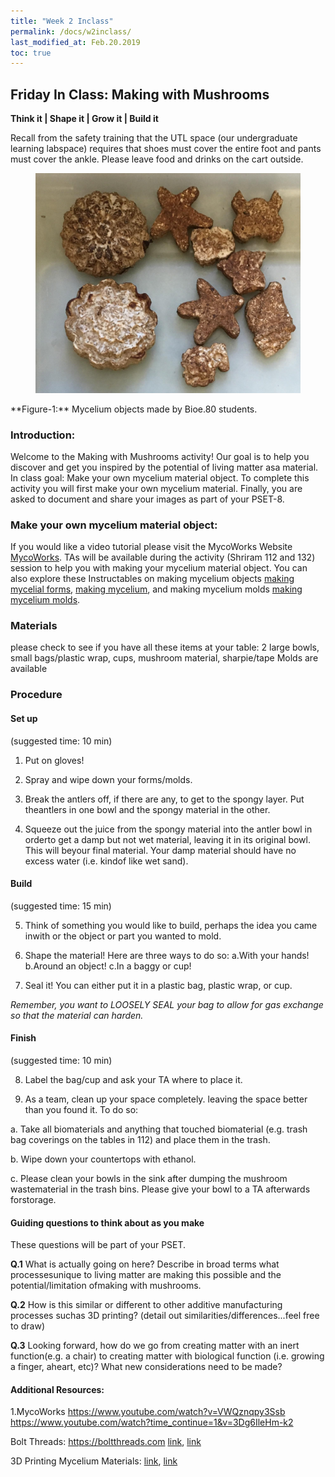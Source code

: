 ```yaml
---
title: "Week 2 Inclass"
permalink: /docs/w2inclass/
last_modified_at: Feb.20.2019
toc: true
---
```


## Friday In Class: Making with Mushrooms
**Think it |  Shape it |  Grow it |  Build it**

Recall from the safety training that the UTL space (our undergraduate learning labspace) requires that 
shoes must cover the entire foot and pants must cover the ankle. Please leave food and drinks on the cart outside.

<figure>
<a href="/assets/images/w8inclass_Making_with_Mushrooms.png"><img src="/assets/images/w8inclass_Making_with_Mushrooms.png"></a>
</figure>
**Figure-1:** Mycelium objects made by Bioe.80 students.

### Introduction:
Welcome to the Making with Mushrooms activity!
Our goal is to help you discover and get you inspired by the potential of living matter asa material.
In class goal: Make your own mycelium material object.
To complete this activity you will first make your own mycelium material.
Finally, you are asked to document and share your images as part of your PSET-8.


### Make your own mycelium material object:
If you would like a video tutorial please visit the MycoWorks Website [MycoWorks](https://www.youtube.com/watch?reload=9&v=c6nurN-Hii8). 
TAs will be available during the activity (Shriram 112 and 132) session to help you with making your mycelium material object. You can also explore these Instructables on making mycelium objects [making mycelial forms](https://www.instructables.com/id/Mycelial-Forms/), [making mycelium](https://www.instructables.com/id/Making-Mycelium/), and making mycelium molds [making mycelium molds](https://www.instructables.com/id/Mycelium-Molds/).


### Materials
please check to see if you have all these items at your table:
2 large bowls, small bags/plastic wrap, cups, mushroom material, sharpie/tape
Molds are available

### Procedure

#### Set up 
(suggested time: 10 min)

1. Put on gloves!

2. Spray and wipe down your forms/molds.

3. Break the antlers off, if there are any, to get to the spongy layer. Put theantlers in one bowl and the spongy material in the other.

4. Squeeze out the juice from the spongy material into the antler bowl in orderto get a damp but not wet material, leaving it in its original bowl. This will beyour final material. Your damp material should have no excess water (i.e. kindof like wet sand).

#### Build 
(suggested time: 15 min)

5. Think of something you would like to build, perhaps the idea you came inwith or the object or part you wanted to mold.

6. Shape the material! Here are three ways to do so:
  a.With your hands!
  b.Around an object!
  c.In a baggy or cup!
  
7. Seal it! You can either put it in a plastic bag, plastic wrap, or cup.

*Remember, you want to LOOSELY SEAL your bag to allow for gas exchange so that the material can harden.*

#### Finish 
(suggested time: 10 min)

8. Label the bag/cup and ask your TA where to place it.

9. As a team, clean up your space completely. leaving the space better than you found it. 
To do so:

a. Take all biomaterials and anything that touched biomaterial (e.g. trash bag coverings on the tables in 112) and place them in the trash.

b. Wipe down your countertops with ethanol.

c. Please clean your bowls in the sink after dumping the mushroom wastematerial in the trash bins. Please give your bowl to a TA afterwards forstorage.


####  Guiding questions to think about as you make

These questions will be part of your PSET.

**Q.1** What is actually going on here? Describe in broad terms what processesunique to living matter are making this possible and the potential/limitation ofmaking with mushrooms.

**Q.2** How is this similar or different to other additive manufacturing processes suchas 3D printing? (detail out similarities/differences...feel free to draw)

**Q.3** Looking forward, how do we go from creating matter with an inert function(e.g. a chair) to creating matter with biological function (i.e. growing a finger, aheart, etc)? What new considerations need to be made?

#### Additional Resources:
1.MycoWorks https://www.youtube.com/watch?v=VWQznqpy3Ssb 
https://www.youtube.com/watch?time_continue=1&v=3Dg6IleHm-k2

Bolt Threads: https://boltthreads.com
[link](https://www.forbes.com/sites/amyfeldman/2018/04/16/synthetic-spider-silk-maker-bolt-threads-debuts-new-bio-material-leather-made-from-mushroom-roots/#4eda3aea1837), [link](https://www.stellamccartney.com/experience/us/the-next-chapter-with-bolt-threads-mylo-material-rooted-in-nature/)

3D Printing Mycelium Materials: [link](https://www.wired.com/2013/12/mushroom-chair/),
 [link](http://www.ericklarenbeek.com)
